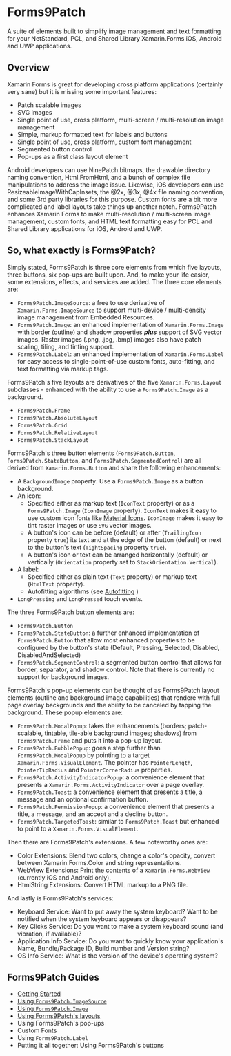 # Forms9Patch 

A suite of elements built to simplify image management and text formatting for your NetStandard, PCL, and Shared Library Xamarin.Forms iOS, Android and UWP applications.

## Overview

Xamarin Forms is great for developing cross platform applications (certainly very sane) but it is missing some important features:

 - Patch scalable images
 - SVG images
 - Single point of use, cross platform, multi-screen / multi-resolution image management
 - Simple, markup formatted text for labels and buttons
 - Single point of use, cross platform, custom font management
 - Segmented button control
 - Pop-ups as a first class layout element

Android developers can use NinePatch bitmaps, the drawable directory naming convention, Html.FromHtml, and a bunch of complex file manipulations to address the image issue.  Likewise, iOS developers can use ResizeableImageWithCapInsets, the @2x, @3x, @4x file naming convention, and some 3rd party libraries for this purpose.  Custom fonts are a bit more complicated and label layouts take things up another notch.   Forms9Patch enhances Xamarin Forms to make multi-resolution / multi-screen image management, custom fonts, and HTML text formatting easy for PCL and Shared Library applications for iOS, Android and UWP.

## So, what exactly is Forms9Patch?

Simply stated, Forms9Patch is three core elements from which five layouts, three buttons, six pop-ups are built upon.  And, to make your life easier, some extensions, effects, and services are added.   The three core elements are:

 - `Forms9Patch.ImageSource`: a free to use derivative of `Xamarin.Forms.ImageSource` to support multi-device / multi-density image management from Embedded Resources.
 - `Forms9Patch.Image`: an enhanced implementation of `Xamarin.Forms.Image` with border (outline) and shadow properties  **_plus_** support of SVG vector images.  Raster images (.png, .jpg, .bmp) images also have patch scaling, tiling, and tinting support.
 - `Forms9Patch.Label`: an enhanced implementation of `Xamarin.Forms.Label` for easy access to single-point-of-use custom fonts, auto-fitting, and text formatting via markup tags.

Forms9Patch's five layouts are derivatives of the five `Xamarin.Forms.Layout` subclasses - enhanced with the ability to use a `Forms9Patch.Image` as a background.

 - `Forms9Patch.Frame`
 - `Forms9Patch.AbsoluteLayout`
 - `Forms9Patch.Grid`
 - `Forms9Patch.RelativeLayout`
 - `Forms9Patch.StackLayout`

Forms9Patch's three button elements (`Forms9Patch.Button`, `Forms9Patch.StateButton`, and `Forms9Patch.SegmentedControl`) are all derived from `Xamarin.Forms.Button` and share the following enhancements:

 - A `BackgroundImage` property: Use a `Forms9Patch.Image` as a button background.
 - An icon:
     - Specified either as markup text (`IconText` property) or as a `Forms9Patch.Image` (`IconImage` property).  `IconText` makes it easy to use custom icon fonts like [Material Icons](https://material.io/icons/).  `IconImage` makes it easy to tint raster images or use `SVG` vector images.  
     - A button's icon can be before (default) or after (`TrailingIcon` property `true`) its text and at the edge of the button (default) or next to the button's text (`TightSpacing` property `true`).  
     - A button's icon or text can be arranged horizontally (default) or vertically (`Orientation` property set to `StackOrientation.Vertical`).
 - A label:
     - Specified either as plain text (`Text` property) or markup text (`HtmlText` property).
     - Autofitting algorithms (see [Autofitting](Autofitting) )
- `LongPressing` and `LongPressed` touch events.

The three Forms9Patch button elements are:

 - `Forms9Patch.Button`
 - `Forms9Patch.StateButton`: a further enhanced implementation of `Forms9Patch.Button` that allow most enhanced properties to be configured by the button's state (Default, Pressing, Selected, Disabled, DisabledAndSelected) 
 - `Forms9Patch.SegmentControl`: a segmented button control that allows for border, separator, and shadow control.  Note that there is currently no support for background images.



Forms9Patch's pop-up elements can be thought of as Forms9Patch layout elements (outline and background image capabilities) that rendere with full page overlay backgrounds and the ability to be canceled by tapping the background.  These popup elements are:

 - `Forms9Patch.ModalPopup`: takes the enhancements (borders; patch-scalable, tintable, tile-able background images; shadows) from `Forms9Patch.Frame` and puts it into a pop-up layout.
 - `Forms9Patch.BubblePopup`: goes a step further than `Forms9Patch.ModalPopup` by pointing to a target `Xamarin.Forms.VisualElement`.  The pointer has `PointerLength`, `PointerTipRadius` and `PointerCornerRadius` properties.
 - `Forms9Patch.ActivityIndicatorPopup`: a convenience element that presents a `Xamarin.Forms.ActivityIndicator` over a page overlay.
 - `Forms9Patch.Toast`: a convenience element that presents a title, a message and an optional confirmation button.
 - `Forms9Patch.PermissionPopup`: a convenience element that presents a title, a message, and an accept and a decline button.
 - `Forms9Patch.TargetedToast`: similar to `Forms9Patch.Toast` but enhanced to point to a `Xamarin.Forms.VisualElement`.

Then there are Forms9Patch's extensions.  A few noteworthy ones are:

 - Color Extensions: Blend two colors, change a color's opacity, convert between Xamarin.Forms.Color and string representations.
 - WebView Extensions: Print the contents of a `Xamarin.Forms.WebView` (currently iOS and Android only).
 - HtmlString Extensions: Convert HTML markup to a PNG file.

And lastly is Forms9Patch's services:

 - Keyboard Service: Want to put away the system keyboard?  Want to be notified when the system keyboard appears or disappears? 
 - Key Clicks Service: Do you want to make a system keyboard sound (and vibration, if available)?
 - Application Info Service: Do you want to quickly know your application's Name, Bundle/Package ID, Build number and Version string?
 - OS Info Service: What is the version of the device's operating system?
 
## Forms9Patch Guides

 - [Getting Started](guides/GettingStarted.md)
 - [Using ```Forms9Patch.ImageSource```](guides/ImageSource.md)
 - [Using ```Forms9Patch.Image```](guides/Image.md)
 - [Using Forms9Patch's layouts](guides/Layouts.md)
 - Using Forms9Patch's pop-ups
 - Custom Fonts
 - Using ```Forms9Patch.Label```
 - Putting it all together: Using Forms9Patch's buttons



 



